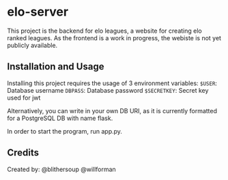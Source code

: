 # elo-server
This project is the backend for elo leagues, a website for creating elo ranked leagues.  As the frontend is a work in progress, the webiste is not yet publicly available.

## Installation and Usage
Installing this project requires the usage of 3 environment variables:
`$USER`: Database username
`DBPASS`: Database password
`$SECRETKEY`: Secret key used for jwt

Alternatively, you can write in your own DB URI, as it is currently formatted for a PostgreSQL DB with name flask.

In order to start the program, run app.py.


## Credits
Created by:
@blithersoup
@willforman
